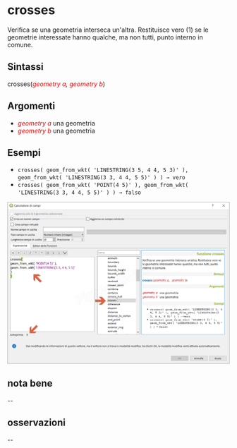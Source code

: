 # crosses

Verifica se una geometria interseca un'altra. Restituisce vero (1) se le geometrie interessate hanno qualche, ma non tutti, punto interno in comune.

## Sintassi

crosses(_<span style="color:red;">geometry a</span>, <span style="color:red;">geometry b</span>_)

## Argomenti

* _<span style="color:red;">geometry a</span>_ una geometria
* _<span style="color:red;">geometry b</span>_ una geometria


## Esempi

* `crosses( geom_from_wkt( 'LINESTRING(3 5, 4 4, 5 3)' ), geom_from_wkt( 'LINESTRING(3 3, 4 4, 5 5)' ) ) → vero`
* `crosses( geom_from_wkt( 'POINT(4 5)' ), geom_from_wkt( 'LINESTRING(3 3, 4 4, 5 5)' ) ) → falso`

![](/img/geometria/crosses/crosses1.png)

## nota bene

--

## osservazioni

--

